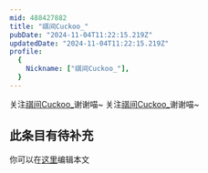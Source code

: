```yaml
---
mid: 488427882
title: "祺间Cuckoo_"
pubDate: "2024-11-04T11:22:15.219Z"
updatedDate: "2024-11-04T11:22:15.219Z"
profile:
  {
    Nickname: ["祺间Cuckoo_"],
  }
---
```


关注[祺间Cuckoo_](https://space.bilibili.com/488427882)谢谢喵~ 关注[祺间Cuckoo_](https://space.bilibili.com/488427882)谢谢喵~

## 此条目有待补充
你可以在[这里](https://github.com/Yuhanawa/VTuber.ICU-Content/edit/master/v/祺间Cuckoo_/index.md)编辑本文
